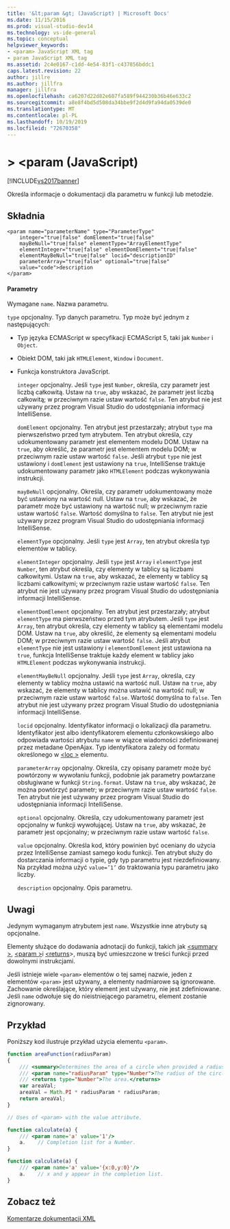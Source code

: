 ```yaml
---
title: '&lt;param &gt; (JavaScript) | Microsoft Docs'
ms.date: 11/15/2016
ms.prod: visual-studio-dev14
ms.technology: vs-ide-general
ms.topic: conceptual
helpviewer_keywords:
- <param> JavaScript XML tag
- param JavaScript XML tag
ms.assetid: 2c4e0167-c1dd-4e54-83f1-c437856bddc1
caps.latest.revision: 22
author: jillre
ms.author: jillfra
manager: jillfra
ms.openlocfilehash: ca6207d22d82e607fa589f944230b36b46e633c2
ms.sourcegitcommit: a8e8f4bd5d508da34bbe9f2d4d9fa94da0539de0
ms.translationtype: MT
ms.contentlocale: pl-PL
ms.lasthandoff: 10/19/2019
ms.locfileid: "72670358"
---
```

# <a name="ltparamgt-javascript"></a>&gt; &lt;param (JavaScript)
[!INCLUDE[vs2017banner](../includes/vs2017banner.md)]

Określa informacje o dokumentacji dla parametru w funkcji lub metodzie.

## <a name="syntax"></a>Składnia

```
<param name="parameterName" type="ParameterType"
    integer="true|false" domElement="true|false"
    mayBeNull="true|false" elementType="ArrayElementType"
    elementInteger="true|false" elementDomElement="true|false"
    elementMayBeNull="true|false" locid="descriptionID"
    parameterArray="true|false" optional="true|false"
    value="code">description
</param>
```

#### <a name="parameters"></a>Parametry
 Wymagane `name`. Nazwa parametru.

 `type` opcjonalny. Typ danych parametru. Typ może być jednym z następujących:

- Typ języka ECMAScript w specyfikacji ECMAScript 5, taki jak `Number` i `Object`.

- Obiekt DOM, taki jak `HTMLElement`, `Window` i `Document`.

- Funkcja konstruktora JavaScript.

  `integer` opcjonalny. Jeśli `type` jest `Number`, określa, czy parametr jest liczbą całkowitą. Ustaw na `true`, aby wskazać, że parametr jest liczbą całkowitą; w przeciwnym razie ustaw wartość `false`. Ten atrybut nie jest używany przez program Visual Studio do udostępniania informacji IntelliSense.

  `domElement` opcjonalny. Ten atrybut jest przestarzały; atrybut `type` ma pierwszeństwo przed tym atrybutem. Ten atrybut określa, czy udokumentowany parametr jest elementem modelu DOM. Ustaw na `true`, aby określić, że parametr jest elementem modelu DOM; w przeciwnym razie ustaw wartość `false`. Jeśli atrybut `type` nie jest ustawiony i `domElement` jest ustawiony na `true`, IntelliSense traktuje udokumentowany parametr jako `HTMLElement` podczas wykonywania instrukcji.

  `mayBeNull` opcjonalny. Określa, czy parametr udokumentowany może być ustawiony na wartość null. Ustaw na `true`, aby wskazać, że parametr może być ustawiony na wartość null; w przeciwnym razie ustaw wartość `false`. Wartość domyślna to `false`. Ten atrybut nie jest używany przez program Visual Studio do udostępniania informacji IntelliSense.

  `elementType` opcjonalny. Jeśli `type` jest `Array`, ten atrybut określa typ elementów w tablicy.

  `elementInteger` opcjonalny. Jeśli `type` jest `Array` i `elementType` jest `Number`, ten atrybut określa, czy elementy w tablicy są liczbami całkowitymi. Ustaw na `true`, aby wskazać, że elementy w tablicy są liczbami całkowitymi; w przeciwnym razie ustaw wartość `false`. Ten atrybut nie jest używany przez program Visual Studio do udostępniania informacji IntelliSense.

  `elementDomElement` opcjonalny. Ten atrybut jest przestarzały; atrybut `elementType` ma pierwszeństwo przed tym atrybutem. Jeśli `type` jest `Array`, ten atrybut określa, czy elementy w tablicy są elementami modelu DOM. Ustaw na `true`, aby określić, że elementy są elementami modelu DOM; w przeciwnym razie ustaw wartość `false`. Jeśli atrybut `elementType` nie jest ustawiony i `elementDomElement` jest ustawiona na `true`, funkcja IntelliSense traktuje każdy element w tablicy jako `HTMLElement` podczas wykonywania instrukcji.

  `elementMayBeNull` opcjonalny. Jeśli `type` jest `Array`, określa, czy elementy w tablicy można ustawić na wartość null. Ustaw na `true`, aby wskazać, że elementy w tablicy można ustawić na wartość null; w przeciwnym razie ustaw wartość `false`. Wartość domyślna to `false`. Ten atrybut nie jest używany przez program Visual Studio do udostępniania informacji IntelliSense.

  `locid` opcjonalny. Identyfikator informacji o lokalizacji dla parametru. Identyfikator jest albo identyfikatorem elementu członkowskiego albo odpowiada wartości atrybutu `name` w wiązce wiadomości zdefiniowanej przez metadane OpenAjax. Typ identyfikatora zależy od formatu określonego w [\<loc >](../ide/loc-javascript.md) elementu.

  `parameterArray` opcjonalny. Określa, czy opisany parametr może być powtórzony w wywołaniu funkcji, podobnie jak parametry powtarzane obsługiwane w funkcji `String.format`. Ustaw na `true`, aby wskazać, że można powtórzyć parametr; w przeciwnym razie ustaw wartość `false`. Ten atrybut nie jest używany przez program Visual Studio do udostępniania informacji IntelliSense.

  `optional` opcjonalny. Określa, czy udokumentowany parametr jest opcjonalny w funkcji wywołującej. Ustaw na `true`, aby wskazać, że parametr jest opcjonalny; w przeciwnym razie ustaw wartość `false`.

  `value` opcjonalny. Określa kod, który powinien być oceniany do użycia przez IntelliSense zamiast samego kodu funkcji. Ten atrybut służy do dostarczania informacji o typie, gdy typ parametru jest niezdefiniowany. Na przykład można użyć `value=’1’` do traktowania typu parametru jako liczby.

  `description` opcjonalny. Opis parametru.

## <a name="remarks"></a>Uwagi
 Jedynym wymaganym atrybutem jest `name`. Wszystkie inne atrybuty są opcjonalne.

 Elementy służące do dodawania adnotacji do funkcji, takich jak [\<summary >](../ide/summary-javascript.md), [\<param >](../ide/param-javascript.md)i [\<returns](../ide/returns-javascript.md)>, muszą być umieszczone w treści funkcji przed dowolnymi instrukcjami.

 Jeśli istnieje wiele `<param>` elementów o tej samej nazwie, jeden z elementów `<param>` jest używany, a elementy nadmiarowe są ignorowane. Zachowanie określające, który element jest używany, nie jest zdefiniowane. Jeśli `name` odwołuje się do nieistniejącego parametru, element zostanie zignorowany.

## <a name="example"></a>Przykład
 Poniższy kod ilustruje przykład użycia elementu `<param>`.

```javascript
function areaFunction(radiusParam)
{
    /// <summary>Determines the area of a circle when provided a radius parameter.</summary>
    /// <param name="radiusParam" type="Number">The radius of the circle.</param>
    /// <returns type="Number">The area.</returns>
    var areaVal;
    areaVal = Math.PI * radiusParam * radiusParam;
    return areaVal;
}

// Uses of <param> with the value attribute.

function calculate(a) {
    /// <param name='a' value='1'/>
    a.    // Completion list for a Number.
}

function calculate(a) {
    /// <param name='a' value='{x:0,y:0}'/>
    a.    // x and y appear in the completion list.
}

```

## <a name="see-also"></a>Zobacz też
 [Komentarze dokumentacji XML](../ide/xml-documentation-comments-javascript.md)
